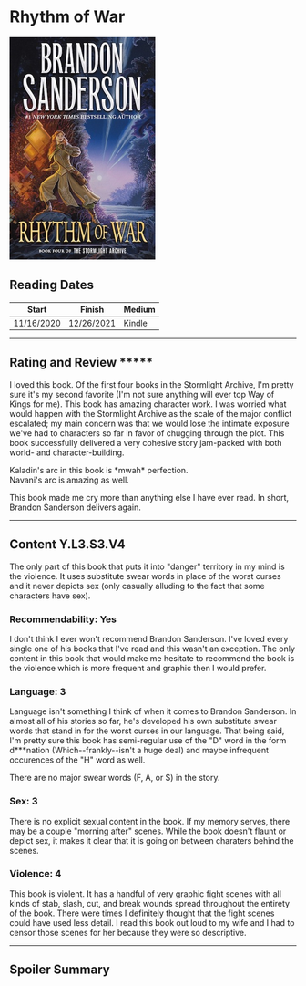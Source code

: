 # Rhythm of War

![Rhythm of War Cover](../Covers/RhythmOfWar.jpg)

## Reading Dates
| Start      | Finish     | Medium |
| ---------- | ---------- | ------ |
| 11/16/2020 | 12/26/2021 | Kindle |

---

## Rating and Review *****
I loved this book. Of the first four books in the Stormlight Archive, I'm pretty sure it's my second favorite (I'm not sure anything will ever top Way of Kings for me). This book has amazing character work. I was worried what would happen with the Stormlight Archive as the scale of the major conflict escalated; my main concern was that we would lose the intimate exposure we've had to characters so far in favor of chugging through the plot. This book successfully delivered a very cohesive story jam-packed with both world- and character-building.

Kaladin's arc in this book is \*mwah\* perfection.  
Navani's arc is amazing as well.

This book made me cry more than anything else I have ever read. In short, Brandon Sanderson delivers again.

---

## Content Y.L3.S3.V4
The only part of this book that puts it into "danger" territory in my mind is the violence. It uses substitute swear words in place of the worst curses and it never depicts sex (only casually alluding to the fact that some characters have sex).
    

### Recommendability: Yes
I don't think I ever won't recommend Brandon Sanderson. I've loved every single one of his books that I've read and this wasn't an exception. The only content in this book that would make me hesitate to recommend the book is the violence which is more frequent and graphic then I would prefer.
    

### Language: 3
Language isn't something I think of when it comes to Brandon Sanderson. In almost all of his stories so far, he's developed his own substitute swear words that stand in for the worst curses in our language. That being said, I'm pretty sure this book has semi-regular use of the "D" word in the form d***nation (Which--frankly--isn't a huge deal) and maybe infrequent occurences of the "H" word as well.

There are no major swear words (F, A, or S) in the story.

### Sex: 3
There is no explicit sexual content in the book. If my memory serves, there may be a couple "morning after" scenes. While the book doesn't flaunt or depict sex, it makes it clear that it is going on between charaters behind the scenes.

### Violence: 4
This book is violent. It has a handful of very graphic fight scenes with all kinds of stab, slash, cut, and break wounds spread throughout the entirety of the book. There were times I definitely thought that the fight scenes could have used less detail. I read this book out loud to my wife and I had to censor those scenes for her because they were so descriptive.

---
## Spoiler Summary

        